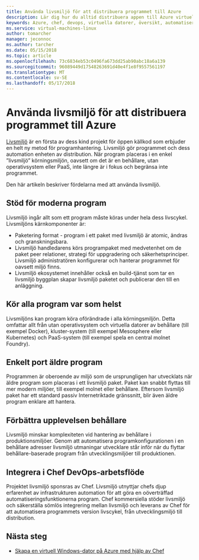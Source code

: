 ```yaml
---
title: Använda livsmiljö för att distribuera programmet till Azure
description: Lär dig hur du alltid distribuera appen till Azure virtuella datorer och behållare
keywords: Azure, chef, devops, virtuella datorer, översikt, automatisera livsmiljö
ms.service: virtual-machines-linux
author: tomarcher
manager: jeconnoc
ms.author: tarcher
ms.date: 05/15/2018
ms.topic: article
ms.openlocfilehash: 73c6834eb53c0496fa673dd25ab90abc18a6a139
ms.sourcegitcommit: 96089449d17548263691d40e4f1e8f9557561197
ms.translationtype: MT
ms.contentlocale: sv-SE
ms.lasthandoff: 05/17/2018
---
```

# <a name="use-habitat-to-deploy-your-application-to-azure"></a>Använda livsmiljö för att distribuera programmet till Azure
[Livsmiljö](https://www.habitat.sh/) är en första av dess kind projekt för öppen källkod som erbjuder en helt ny metod för programhantering. Livsmiljö gör programmet och dess automation enheten av distribution. När program placeras i en enkel ”livsmiljö” körningsmiljön, oavsett om det är en behållare, utan operativsystem eller PaaS, inte längre är i fokus och begränsa inte programmet. 

Den här artikeln beskriver fördelarna med att använda livsmiljö.

## <a name="support-for-the-modern-application"></a>Stöd för moderna program
Livsmiljö ingår allt som ett program måste köras under hela dess livscykel. Livsmiljöns kärnkomponenter är:
- Paketering format - program i ett paket med livsmiljö är atomic, ändras och granskningsbara.
- Livsmiljö handledarens körs programpaket med medvetenhet om de paket peer relationer, strategi för uppgradering och säkerhetsprinciper. Livsmiljö administratören konfigurerar och hanterar programmet för oavsett miljö finns.
- Livsmiljö ekosystemet innehåller också en build-tjänst som tar en livsmiljö byggplan skapar livsmiljö paketet och publicerar den till en anläggning.

## <a name="run-any-application-anywhere"></a>Kör alla program var som helst
Livsmiljöns kan program köra oförändrade i alla körningsmiljön. Detta omfattar allt från utan operativsystem och virtuella datorer av behållare (till exempel Docker), kluster-system (till exempel Mesosphere eller Kubernetes) och PaaS-system (till exempel spela en central molnet Foundry).

## <a name="easily-port-legacy-applications"></a>Enkelt port äldre program
Programmen är oberoende av miljö som de ursprungligen har utvecklats när äldre program som placeras i ett livsmiljö paket. Paket kan snabbt flyttas till mer modern miljöer, till exempel molnet eller behållare. Eftersom livsmiljö paket har ett standard passiv Internetriktade gränssnitt, blir även äldre program enklare att hantera.

## <a name="improve-the-container-experience"></a>Förbättra upplevelsen behållare
Livsmiljö minskar komplexiteten vid hantering av behållare i produktionsmiljöer. Genom att automatisera programkonfigurationen i en behållare adresser livsmiljö utmaningar utvecklare står inför när du flyttar behållare-baserade program från utvecklingsmiljöer till produktionen.

## <a name="integrate-into-the-chef-devops-workflow"></a>Integrera i Chef DevOps-arbetsflöde
Projektet livsmiljö sponsras av Chef. Livsmiljö utnyttjar chefs djup erfarenhet av infrastrukturen automation för att göra en oöverträffad automatiseringsfunktionerna program. Chef kommersiella stöder livsmiljö och säkerställa sömlös integrering mellan livsmiljö och leverans av Chef för att automatisera programmets version livscykel, från utvecklingsmiljö till distribution.

## <a name="next-steps"></a>Nästa steg
* [Skapa en virtuell Windows-dator på Azure med hjälp av Chef](/azure/virtual-machines/windows/chef-automation)